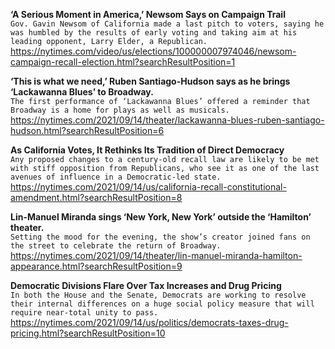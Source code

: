 **‘A Serious Moment in America,’ Newsom Says on Campaign Trail**\
`Gov. Gavin Newsom of California made a last pitch to voters, saying he was humbled by the results of early voting and taking aim at his leading opponent, Larry Elder, a Republican.`\
https://nytimes.com/video/us/elections/100000007974046/newsom-campaign-recall-election.html?searchResultPosition=1

**‘This is what we need,’ Ruben Santiago-Hudson says as he brings ‘Lackawanna Blues’ to Broadway.**\
`The first performance of ‘Lackawanna Blues’ offered a reminder that Broadway is a home for plays as well as musicals.`\
https://nytimes.com/2021/09/14/theater/lackawanna-blues-ruben-santiago-hudson.html?searchResultPosition=6

**As California Votes, It Rethinks Its Tradition of Direct Democracy**\
`Any proposed changes to a century-old recall law are likely to be met with stiff opposition from Republicans, who see it as one of the last avenues of influence in a Democratic-led state.`\
https://nytimes.com/2021/09/14/us/california-recall-constitutional-amendment.html?searchResultPosition=8

**Lin-Manuel Miranda sings ‘New York, New York’ outside the ‘Hamilton’ theater.**\
`Setting the mood for the evening, the show’s creator joined fans on the street to celebrate the return of Broadway.`\
https://nytimes.com/2021/09/14/theater/lin-manuel-miranda-hamilton-appearance.html?searchResultPosition=9

**Democratic Divisions Flare Over Tax Increases and Drug Pricing**\
`In both the House and the Senate, Democrats are working to resolve their internal differences on a huge social policy measure that will require near-total unity to pass.`\
https://nytimes.com/2021/09/14/us/politics/democrats-taxes-drug-pricing.html?searchResultPosition=10

